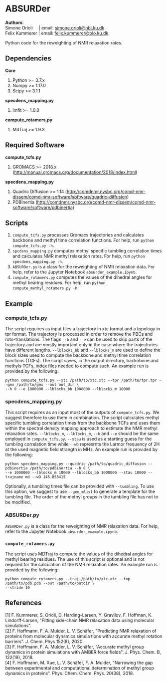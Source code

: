 # ABSURDer
**Authors**:  
Simone Orioli&nbsp; &nbsp; &nbsp;| email: simone.orioli@nbi.ku.dk      
Felix Kummerer | email: felix.kummerer@bio.ku.dk
  
Python code for the reweighting of NMR relaxation rates. 

## Dependencies
**Core**
1. Python >= 3.7.x
2. Numpy >= 1.17.0
3. Scipy >= 3.1.1  

**specdens_mapping.py**
1. lmfit >= 1.0.0

**compute_rotamers.py**
1. MdTraj >= 1.9.3

## Required Software
**compute_tcfs.py**
1. GROMACS >= 2018.x (http://manual.gromacs.org/documentation/2018/index.html)

**specdens_mapping.py**
1. Quadric Diffusion >= 1.14 (http://comdnmr.nysbc.org/comd-nmr-dissem/comd-nmr-software/software/quadric-diffusion)
2. PDBInertia (http://comdnmr.nysbc.org/comd-nmr-dissem/comd-nmr-software/software/pdbinertia)

## Scripts
1. `compute_tcfs.py` processes Gromacs trajectories and calculates backbone and methyl time correlation functions.
For help, run `python compute_tcfs.py -h`.
2. `spcdens_mapping.py` computes methyl specific tumbling correlation times and calculates NMR methyl 
relaxation rates. For help, run `python specdens_mapping.py -h`.
3. `ABSURDer.py` is a class for the reweighting of NMR relaxation data. For help, refer to the Jupyter Notebook 
`absurder_example.ipynb`. 
4. `compute_rotamers.py` computes the values of the dihedral angles for methyl bearing residues.
For help, run `python compute_methyl_rotamers.py -h`.

## Example
### compute_tcfs.py
The script requires as input files a trajectory in xtc format and a topology in tpr format. The trajectory is
processed in order to remove the PBCs and roto-translations. The flags `--b` and `--e` can be used to skip 
parts of the trajectory and are mostly important only in the case where the trajectories have different lengths. 
`--lblocks_bb` and `--lblocks_m` are used to define the block sizes used to compute the backbone and methyl
time correlation functions (TCFs). The script saves, in the output directory, backobone and methyls TCFs, index files
needed to compute such. An example run is provided by the following:
```
python compute_tcfs.py --xtc /path/to/xtc.xtc --tpr /path/to/tpr.tpr --gmx /path/to/gmx --out out_dir \
--b 0 --e 1000000 --lblocks_bb 1000000 --lblocks_m 10000
```

### specdens_mapping.py
This script requires as an input most of the outputs of `compute_tcfs.py`. We suggest therefore to use them
in combination. The script calculates methyl specific tumbling correlation times from the backbone TCFs and
uses them within the spectral density mapping approach to estimate the NMR methyl relaxation rates. 
`--lblocks_m`, `--lblocks_m`, `--b` and `--e` should be the same employed
in `compute_tcfs.py`. `--stau` is used as a starting guess for the tumbling correlation time while `--wD`
represrnts the Larmor frequency of 2H at the used magnetic field strangth in MHz. An example run is provided 
by the following:
```
python specdens_mapping.py --quadric /path/to/quadric_diffusion --pdbinertia /path/to/pdbinertia --b 0 \
--e 1000000 --lblocks_m 10000 --lblocks_bb 1000000 --stau 10000 --trajname md --wD 145.858415
```
Optionally, a tumbling times file can be provided with `--tumbling`. To use this option, we suggest to use
`--gen_mlist` to generate a template for the tumbling file. The order of the methyl groups in the tumbling
file has not to be modified. 

### ABSURDer.py
`ABSURDer.py` is a class for the reweighting of NMR relaxation data. For help, refer to the Jupyter Notebook 
`absurder_example.ipynb`. 

### `compute_rotamers.py`
The script uses MDTraj to compute the values of the dihedral angles for methyl bearing residues. The use of 
this script is optional and is not required for the calculation of the NMR relaxation rates. An example run 
is provided by the following:
```
python compute_rotamers.py --traj /path/to/xtc.xtc --top /path/to/pdb.pdb --out /path/to/outdir \
--stride 10
```

## References
[1] F. Kummerer, S. Orioli, D. Harding-Larsen, Y. Gravilov, F. Hoffman, K. Lindorff-Larsen,
 "Fitting side-chain NMR relaxation data using molecular simulations".  
[2] F. Hoffmann, F. A. Mulder, L. V. Schäfer, "Predicting NMR relaxation of proteins from molecular dynamics 
simula tions with accurate methyl rotation barriers". J. Chem. Phys 152(8), 2020.  
[3] F. Hoffmann, F. A. Mulder, L. V. Schäfer, "Accurate methyl group dynamics in protein simulations 
with AMBER force fields". J. Phys. Chem. B, 122(19), 2018.  
[4] F. Hoffmann, M. Xue, L. V. Schäfer, F. A. Mulder, "Narrowing the gap between experimental and 
computational determination of methyl group dynamics in proteins". Phys. Chem. Chem. Phys. 20(38), 2018.

 
  